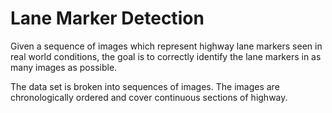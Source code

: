 Lane Marker Detection
=====================

Given a sequence of images which represent highway lane markers seen in real world conditions, the goal is to correctly identify the lane markers in as many images as possible.

The data set is broken into sequences of images.  The images are chronologically ordered and cover continuous sections of highway.
